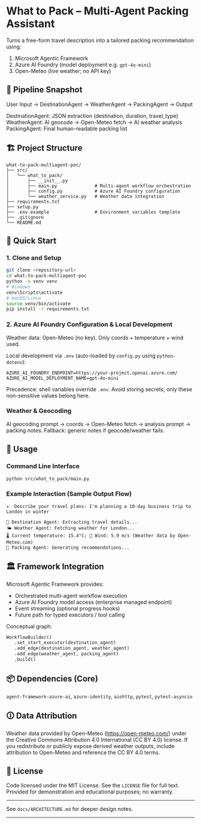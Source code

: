 # What to Pack – Multi-Agent Packing Assistant

Turns a free-form travel description into a tailored packing recommendation using:
1. Microsoft Agentic Framework
2. Azure AI Foundry (model deployment e.g. `gpt-4o-mini`)
3. Open-Meteo (live weather; no API key)

## 🤖 Pipeline Snapshot

User Input → DestinationAgent → WeatherAgent → PackingAgent → Output

DestinationAgent: JSON extraction (destination, duration, travel_type)
WeatherAgent: AI geocode → Open-Meteo fetch → AI weather analysis
PackingAgent: Final human-readable packing list

## 🏗️ Project Structure

```
what-to-pack-multiagent-poc/
├── src/
│   └── what_to_pack/
│       ├── __init__.py
│       ├── main.py              # Multi-agent workflow orchestration
│       ├── config.py            # Azure AI Foundry configuration
│       └── weather_service.py   # Weather data integration
├── requirements.txt
├── setup.py
├── .env.example                 # Environment variables template
├── .gitignore
└── README.md
```

## 🚀 Quick Start

### 1. Clone and Setup

```bash
git clone <repository-url>
cd what-to-pack-multiagent-poc
python -m venv venv
# Windows
venv\Scripts\activate
# macOS/Linux
source venv/bin/activate
pip install -r requirements.txt
```

### 2. Azure AI Foundry Configuration & Local Development

Weather data: Open-Meteo (no key). Only coords + temperature + wind used.

Local development via `.env` (auto-loaded by `config.py` using `python-dotenv`):
```
AZURE_AI_FOUNDRY_ENDPOINT=https://your-project.openai.azure.com/
AZURE_AI_MODEL_DEPLOYMENT_NAME=gpt-4o-mini
```

Precedence: shell variables override `.env`. Avoid storing secrets; only these non-sensitive values belong here.

### Weather & Geocoding
AI geocoding prompt → coords → Open-Meteo fetch → analysis prompt → packing notes. Fallback: generic notes if geocode/weather fails.

## 🔧 Usage

### Command Line Interface
```bash
python src/what_to_pack/main.py
```

### Example Interaction (Sample Output Flow)

```
✈️  Describe your travel plans: I'm planning a 10-day business trip to London in winter

🎯 Destination Agent: Extracting travel details...
🌤️ Weather Agent: Fetching weather for London...
🌡️ Current temperature: 15.4°C; 💨 Wind: 5.9 m/s (Weather data by Open-Meteo.com)
🎒 Packing Agent: Generating recommendations...
```

## 🏛️ Framework Integration

Microsoft Agentic Framework provides:
- Orchestrated multi-agent workflow execution
- Azure AI Foundry model access (enterprise managed endpoint)
- Event streaming (optional progress hooks)
- Future path for typed executors / tool calling

Conceptual graph:
```python
WorkflowBuilder()
   .set_start_executor(destination_agent)
   .add_edge(destination_agent, weather_agent)
   .add_edge(weather_agent, packing_agent)
   .build()
```

## 📦 Dependencies (Core)
`agent-framework-azure-ai`, `azure-identity`, `aiohttp`, `pytest`, `pytest-asyncio`

## 🛈 Data Attribution

Weather data provided by Open-Meteo (https://open-meteo.com/) under the
Creative Commons Attribution 4.0 International (CC BY 4.0) license. If you
redistribute or publicly expose derived weather outputs, include attribution
to Open-Meteo and reference the CC BY 4.0 terms.

## 📄 License

Code licensed under the MIT License. See the `LICENSE` file for full text.
Provided for demonstration and educational purposes; no warranty.

---

See `docs/ARCHITECTURE.md` for deeper design notes.

---